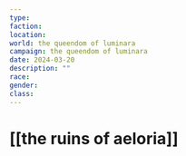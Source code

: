 ```yaml
---
type: 
faction: 
location: 
world: the queendom of luminara
campaign: the queendom of luminara
date: 2024-03-20
description: ""
race: 
gender: 
class: 
---
```

# [[the ruins of aeloria]]

